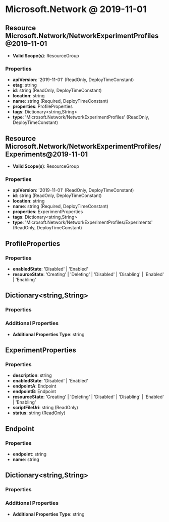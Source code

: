 # Microsoft.Network @ 2019-11-01

## Resource Microsoft.Network/NetworkExperimentProfiles@2019-11-01
* **Valid Scope(s)**: ResourceGroup
### Properties
* **apiVersion**: '2019-11-01' (ReadOnly, DeployTimeConstant)
* **etag**: string
* **id**: string (ReadOnly, DeployTimeConstant)
* **location**: string
* **name**: string (Required, DeployTimeConstant)
* **properties**: ProfileProperties
* **tags**: Dictionary<string,String>
* **type**: 'Microsoft.Network/NetworkExperimentProfiles' (ReadOnly, DeployTimeConstant)

## Resource Microsoft.Network/NetworkExperimentProfiles/Experiments@2019-11-01
* **Valid Scope(s)**: ResourceGroup
### Properties
* **apiVersion**: '2019-11-01' (ReadOnly, DeployTimeConstant)
* **id**: string (ReadOnly, DeployTimeConstant)
* **location**: string
* **name**: string (Required, DeployTimeConstant)
* **properties**: ExperimentProperties
* **tags**: Dictionary<string,String>
* **type**: 'Microsoft.Network/NetworkExperimentProfiles/Experiments' (ReadOnly, DeployTimeConstant)

## ProfileProperties
### Properties
* **enabledState**: 'Disabled' | 'Enabled'
* **resourceState**: 'Creating' | 'Deleting' | 'Disabled' | 'Disabling' | 'Enabled' | 'Enabling'

## Dictionary<string,String>
### Properties
### Additional Properties
* **Additional Properties Type**: string

## ExperimentProperties
### Properties
* **description**: string
* **enabledState**: 'Disabled' | 'Enabled'
* **endpointA**: Endpoint
* **endpointB**: Endpoint
* **resourceState**: 'Creating' | 'Deleting' | 'Disabled' | 'Disabling' | 'Enabled' | 'Enabling'
* **scriptFileUri**: string (ReadOnly)
* **status**: string (ReadOnly)

## Endpoint
### Properties
* **endpoint**: string
* **name**: string

## Dictionary<string,String>
### Properties
### Additional Properties
* **Additional Properties Type**: string

